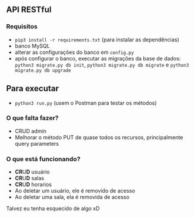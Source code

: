 ## API RESTful


### Requisitos
- `pip3 install -r requirements.txt` (para instalar as dependências)
- banco MySQL
- alterar as configurações do banco em `config.py`
- após configurar o banco, executar as migrações da base de dados: `python3 migrate.py db init`, `python3 migrate.py db migrate` e `python3 migrate.py db upgrade` 


## Para executar
- `python3 run.py` (usem o Postman para testar os métodos)

### O que falta fazer?
- CRUD admin
- Melhorar o método PUT de quase todos os recursos, principalmente query parameters


### O que está funcionando?
- **CR**U**D** usuário
- **CR**U**D** salas
- **CR**U**D** horarios
- Ao deletar um usuário, ele é removido de acesso
- Ao deletar uma sala, ela é removida de acesso

Talvez eu tenha esquecido de algo xD
